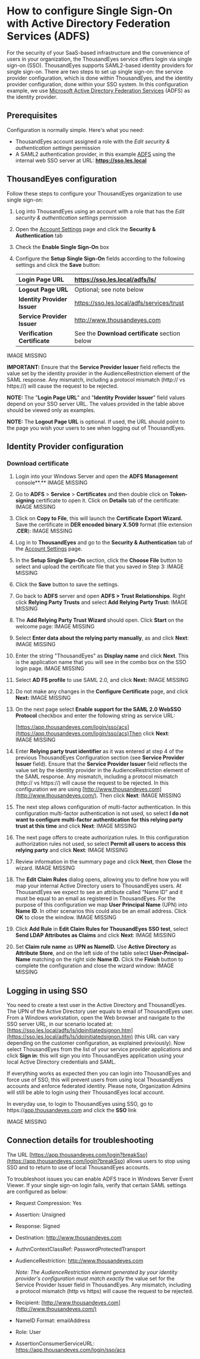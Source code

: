 # How to configure Single Sign-On with Active Directory Federation Services \(ADFS\)

For the security of your SaaS-based infrastructure and the convenience of users in your organization, the ThousandEyes service offers login via single sign-on \(SSO\). ThousandEyes supports SAML2-based identity providers for single sign-on. There are two steps to set up single sign-on: the service provider configuration, which is done within ThousandEyes, and the identity provider configuration, done within your SSO system.  In this configuration example, we use [Microsoft Active Directory Federation Services](https://technet.microsoft.com/en-us/library/hh831502.aspx) \(ADFS\) as the identity provider.

## Prerequisites

Configuration is normally simple. Here's what you need:

* ThousandEyes account assigned a role with the _Edit security & authentication settings_ permission
* A SAML2 authentication provider, in this example [ADFS](https://technet.microsoft.com/en-us/library/hh831502.aspx) using the internal web SSO server at URL: **https://sso.les.local**

## ThousandEyes configuration

Follow these steps to configure your ThousandEyes organization to use single sign-on:

1. Log into ThousandEyes using an account with a role that has the _Edit security & authentication settings_ permission
2. Open the [Account Settings](https://app.thousandeyes.com/settings/account/) page and click the **Security & Authentication** tab
3. Check the **Enable Single Sign-On** box
4. Configure the **Setup Single Sign-On** fields according to the following settings and click the **Save** button:

   | **Login Page URL** | https://sso.les.local/adfs/ls/ |
   | :--- | :--- |
   | **Logout Page URL** | Optional; see note below |
   | **Identity Provider Issuer** | https://sso.les.local/adfs/services/trust |
   | **Service Provider Issuer** | http://www.thousandeyes.com |
   | **Verification Certificate** | See the **Download certificate** section below |

IMAGE MISSING

**IMPORTANT:** Ensure that the **Service Provider Issuer** field reflects the value set by the identity provider in the AudienceRestriction element of the SAML response. Any mismatch, including a protocol mismatch \(http:// vs https://\) will cause the request to be rejected.

**NOTE:** The "**Login Page URL**" and "**Identity Provider Issuer**" field values depend on your SSO server URL. The values provided in the table above should be viewed only as examples.

**NOTE:** The **Logout Page URL** is optional. If used, the URL should point to the page you wish your users to see when logging out of ThousandEyes. 

## Identity Provider configuration  

### Download certificate

1. Login into your Windows Server and open the **ADFS Management** console**.**  IMAGE MISSING
2. Go to **ADFS** &gt; **Service** &gt; **Certificates** and then double click on **Token-signing** certificate to open it. Click on **Details** tab of the certificate: IMAGE MISSING
3. Click on **Copy to File**, this will launch the **Certificate Export Wizard.** Save the certificate in **DER encoded binary X.509** format \(file extension **.CER**\): IMAGE MISSING
4. Log in to **ThousandEyes** and go to the **Security & Authentication** tab of the [Account Settings](https://app.thousandeyes.com/settings/account/) page.
5. In the **Setup Single Sign-On** section, click the **Choose File** button to select and upload the certificate file that you saved in Step 3: IMAGE MISSING
6. Click the **Save** button to save the settings.
7. Go back to **ADFS** server and open **ADFS &gt; Trust Relationships**. Right click **Relying Party Trusts** and select **Add Relying Party Trust:** IMAGE MISSING
8. The **Add Relying Party Trust Wizard** should open. Click **Start** on the welcome page: IMAGE MISSING
9. Select **Enter data about the relying party manually**, as and click **Next**: IMAGE MISSING
10. Enter the string "ThousandEyes" as **Display name** and click **Next**. This is the application name that you will see in the combo box on the SSO login page. IMAGE MISSING
11. Select **AD FS profile** to use SAML 2.0, and click **Next:** IMAGE MISSING
12. Do not make any changes in the **Configure Certificate** page, and click **Next:** IMAGE MISSING
13. On the next page select **Enable support for the SAML 2.0 WebSSO Protocol** checkbox and enter the following string as service URL:

    [https://app.thousandeyes.com/login/sso/acs](https://app.thousandeyes.com/login/sso/acs)Then click **Next**:  
    IMAGE MISSING

14. Enter **Relying party trust identifier** as it was entered at step 4 of the previous ThousandEyes Configuration section \(see **Service Provider Issuer** field\). Ensure that the **Service Provider Issuer** field reflects the value set by the identity provider in the AudienceRestriction element of the SAML response. Any mismatch, including a protocol mismatch \(http:// vs https://\) will cause the request to be rejected. In this configuration we are using [http://www.thousandeyes.com](http://www.thousandeyes.com/).  Then click **Next**: IMAGE MISSING
15. The next step allows configuration of multi-factor authentication. In this configuration multi-factor authentication is not used, so select **I do not want to configure multi-factor authentication for this relying party trust at this time** and click **Next**: IMAGE MISSING
16. The next page offers to create authorization rules. In this configuration authorization rules not used, so select **Permit all users to access this relying party** and click **Next**: IMAGE MISSING
17. Review information in the summary page and click **Next**, then **Close** the wizard. IMAGE MISSING
18. The **Edit Claim Rules** dialog opens, allowing you to define how you will map your internal Active Directory users to ThousandEyes users. At ThousandEyes we expect to see an attribute called “Name ID” and it must be equal to an email as registered in ThousandEyes. For the purpose of this configuration we map **User Principal Name** \(UPN\) into **Name ID**. In other scenarios this could also be an email address. Click **OK** to close the window. IMAGE MISSING
19. Click **Add Rule** in **Edit Claim Rules for ThousandEyes SSO test**, select **Send LDAP Attributes as Claims** and click **Next**: IMAGE MISSING
20. Set **Claim rule name** as **UPN as NameID.** Use **Active Directory** as **Attribute Store**, and on the left side of the table select **User-Principal-Name** matching on the right side **Name ID.** Click the **Finish** button to complete the configuration and close the wizard window: IMAGE MISSING

## Logging in using SSO

You need to create a test user in the Active Directory and ThousandEyes. The UPN of the Active Directory user equals to email of ThousandEyes user. From a Windows workstation, open the Web browser and navigate to the SSO server URL, in our scenario located at: [https://sso.les.local/adfs/ls/idpinitiatedsignon.htm](https://sso.les.local/adfs/ls/idpinitiatedsignon.htm) \(this URL can vary depending on the customer configuration, as explained previously\). Now select ThousandEyes from the list of your service provider applications and click **Sign in**: this will sign you into ThousandEyes application using your local Active Directory credentials and SAML.

If everything works as expected then you can login into ThousandEyes and force use of SSO, this will prevent users from using local ThousandEyes accounts and enforce federated identity. Please note, Organization Admins will still be able to login using their ThousandEyes local account.

In everyday use, to login to ThousandEyes using SSO, go to https://[app.thousandeyes.com](https://app.thousandeyes.com/) and click the **SSO** link

IMAGE MISSING

## Connection details for troubleshooting

The URL [https://app.thousandeyes.com/login?breakSso](https://app.thousandeyes.com/login?breakSso) allows users to stop using SSO and to return to use of local ThousandEyes accounts.

To troubleshoot issues you can enable ADFS trace in Windows Server Event Viewer.  If your single sign-on login fails, verify that certain SAML settings are configured as below:

* Request Compression: Yes
* Assertion: Unsigned
* Response: Signed
* Destination: http://www.thousandeyes.com
* AuthnContextClassRef: PasswordProtectedTransport
* AudienceRestriction: http://www.thousandeyes.com

  _Note: The AudienceRestriction element generated by your identity provider's configuration must match exactly_ the value set for the Service Provider Issuer field in ThousandEyes.  Any mismatch, including a protocol mismatch \(http vs https\) will cause the request to be rejected.

* Recipient: [http://www.thousandeyes.com](http://www.thousandeyes.com/)
* NameID Format: emailAddress
* Role: User
* AssertionConsumerServiceURL: https://app.thousandeyes.com/login/sso/acs

